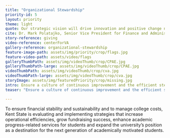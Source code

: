 ```yaml
---
title: "Organizational Stewardship"
priority-id: 5
layout: priority
theme: light
quote: Our strategic vision will drive innovation and positive change not only within the university, but in the community, region and beyond.
cite: Dr. Mark Polatajko, Senior Vice President for Finance and Administration
story-reference: giving
video-reference: centerForVA
gallery-reference: organizational-stewardship
feature-image-path: assets/img/priority/crop/flags.jpg
feature-video-path: assets/video/flags
galleryThumbPath: assets/img/videoThumb/crop/CPAE.jpg
galleryThumbPath-large: assets/img/videoThumb/crop/CPAE.jpg
videoThumbPath: assets/img/videoThumb/crop/cva.jpg
videoThumbPath-large: assets/img/videoThumb/crop/cva.jpg
storyImage: assets/img/featuredPriority/crop/missing.jpg
intro: Ensure a culture of continuous improvement and the efficient stewardship of university resources and infrastructure
teaser: "Ensure a culture of continuous improvement and the efficient stewardship of university resources and infrastructure"

---
```


To ensure financial stability and sustainability and to manage college costs, Kent State is evaluating and implementing strategies that increase operational efficiencies, grow fundraising success, enhance academic progress-related services for students and expand the university’s position as a destination for the next generation of academically motivated students.  
